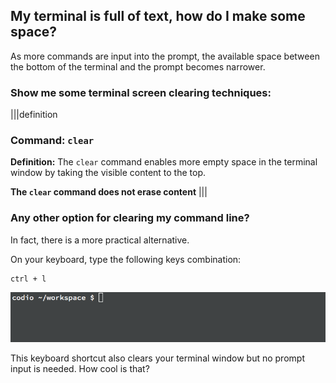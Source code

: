 ## My terminal is full of text, how do I make some space?

As more commands are input into the prompt, the available space between the bottom of the terminal and the prompt becomes narrower.

### Show me some terminal screen clearing techniques:

|||definition
### Command: `clear`
__Definition:__ The `clear` command enables more empty space in the terminal window by taking the visible content to the top. 

__The `clear` command does not erase content__
|||

### Any other option for clearing my command line?

In fact, there is a more practical alternative.

On your keyboard, type the following keys combination:

```
ctrl + l
```

![shortcut-ctl-l](.guides/img/shortcut-ctrl-l.gif)

This keyboard shortcut also clears your terminal window but no prompt input is needed. How cool is that? 
